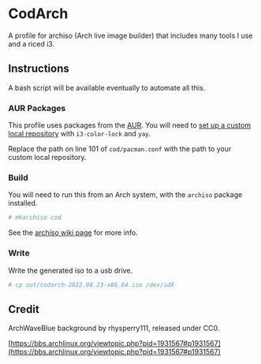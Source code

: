 # CodArch

A profile for archiso (Arch live image builder) that includes many tools I use and a riced i3.

## Instructions

A bash script will be available eventually to automate all this.

### AUR Packages

This profile uses packages from the [AUR](https://aur.archlinux.org/).
You will need to [set up a custom local repository](https://wiki.archlinux.org/title/Custom_local_repository)
with `i3-color-lock` and `yay`.

Replace the path on line 101 of `cod/pacman.conf` with the path to your custom local repository.

### Build

You will need to run this from an Arch system, with the `archiso` package installed.

```bash
# mkarchiso cod
```

See the [archiso wiki page](https://wiki.archlinux.org/title/Archiso) for more info.

### Write

Write the generated iso to a usb drive.

```bash
# cp out/codarch-2022.08.23-x86_64.iso /dev/sdX
```

## Credit

ArchWaveBlue background by rhysperry111, released under CC0.

[https://bbs.archlinux.org/viewtopic.php?pid=1931567#p1931567](https://bbs.archlinux.org/viewtopic.php?pid=1931567#p1931567)
